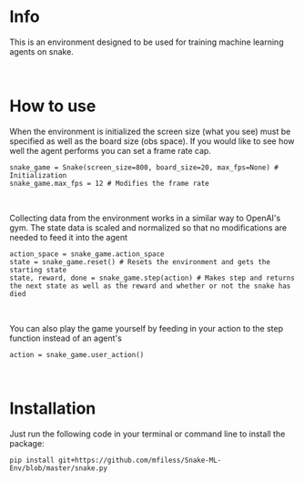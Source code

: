 # Info
This is an environment designed to be used for training machine learning agents on snake. 

<br>

# How to use
When the environment is initialized the screen size (what you see) must be specified as well as the board size (obs space). If you would like to see how well the agent performs you can set a frame rate cap. 
```
snake_game = Snake(screen_size=800, board_size=20, max_fps=None) # Initialization
snake_game.max_fps = 12 # Modifies the frame rate
```
<br>

Collecting data from the environment works in a similar way to OpenAI's gym. The state data is scaled and normalized so that no modifications are needed to feed it into the agent
```
action_space = snake_game.action_space
state = snake_game.reset() # Resets the environment and gets the starting state
state, reward, done = snake_game.step(action) # Makes step and returns the next state as well as the reward and whether or not the snake has died
```
<br>

You can also play the game yourself by feeding in your action to the step function instead of an agent's
```
action = snake_game.user_action()
```

<br>

# Installation
Just run the following code in your terminal or command line to install the package:
```
pip install git+https://github.com/mfiless/Snake-ML-Env/blob/master/snake.py
```
